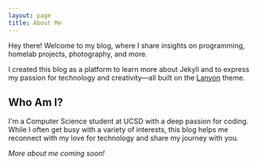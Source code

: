 ```yaml
---
layout: page
title: About Me
---
```


<p class="message">
  Hey there! Welcome to my blog, where I share insights on programming, homelab projects, photography, and more.
</p>

I created this blog as a platform to learn more about Jekyll and to express my passion for technology and creativity—all built on the [Lanyon](https://github.com/poole/lanyon) theme.

## Who Am I?

I'm a Computer Science student at UCSD with a deep passion for coding. While I often get busy with a variety of interests, this blog helps me reconnect with my love for technology and share my journey with you.

*More about me coming soon!*
